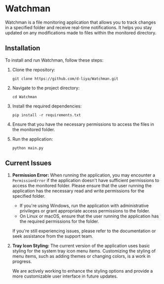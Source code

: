 # Watchman

Watchman is a file monitoring application that allows you to track changes in a specified folder and receive real-time notifications. It helps you stay updated on any modifications made to files within the monitored directory.

## Installation

To install and run Watchman, follow these steps:

1. Clone the repository:

   ```
   git clone https://github.com/d-liya/Watchman.git
   ```

2. Navigate to the project directory:

   ```
   cd Watchman
   ```

3. Install the required dependencies:

   ```
   pip install -r requirements.txt
   ```

4. Ensure that you have the necessary permissions to access the files in the monitored folder.

5. Run the application:

   ```
   python main.py
   ```

## Current Issues

1. **Permission Error:** When running the application, you may encounter a `PermissionError` if the application doesn't have sufficient permissions to access the monitored folder. Please ensure that the user running the application has the necessary read and write permissions for the specified folder.

   - If you're using Windows, run the application with administrative privileges or grant appropriate access permissions to the folder.
   - On Linux or macOS, ensure that the user running the application has the required permissions for the folder.

   If you're still experiencing issues, please refer to the documentation or seek assistance from the support team.

2. **Tray Icon Styling:** The current version of the application uses basic styling for the system tray icon menu items. Customizing the styling of menu items, such as adding themes or changing colors, is a work in progress.

   We are actively working to enhance the styling options and provide a more customizable user interface in future updates.
